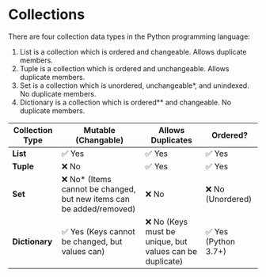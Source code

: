 # Collections 


There are four collection data types in the Python programming language:

1. List is a collection which is ordered and changeable. Allows duplicate members.
2. Tuple is a collection which is ordered and unchangeable. Allows duplicate members.
3. Set is a collection which is unordered, unchangeable*, and unindexed. No duplicate members.
4. Dictionary is a collection which is ordered** and changeable. No duplicate members.


| Collection Type | Mutable (Changable) | Allows Duplicates | Ordered? |
|----------------|---------------------|-------------------|----------|
| **List**       | ✅ Yes               | ✅ Yes           | ✅ Yes   |
| **Tuple**      | ❌ No                | ✅ Yes           | ✅ Yes   |
| **Set**        | ❌ No* (Items cannot be changed, but new items can be added/removed) | ❌ No | ❌ No (Unordered) |
| **Dictionary** | ✅ Yes (Keys cannot be changed, but values can) |❌ No (Keys must be unique, but values can be duplicate) | ✅ Yes (Python 3.7+) |
